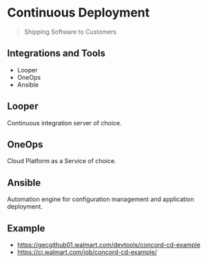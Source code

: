 # Continuous Deployment

> Shipping Software to Customers


## Integrations and Tools

- Looper
- OneOps
- Ansible


## Looper

Continuous integration server of choice.


## OneOps

Cloud Platform as a Service of choice.


## Ansible

Automation engine for configuration management and application deployment.




## Example

- https://gecgithub01.walmart.com/devtools/concord-cd-example
- https://ci.walmart.com/job/concord-cd-example/


